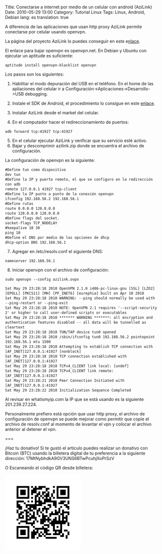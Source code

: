 Title: Conectarse a internet por medio de un celular con android (AziLink)
Date: 2010-05-29 13:00
Category: Tutorial Linux
Tags: Linux, Android, Debian
lang: es
translation: true


A diferencia de las aplicaciones que usan http proxy AziLink permite conectarse por celular usando openvpn.

La página del proyecto AziLink lo puedes conseguir en este e[nlace](http://code.google.com/p/azilink/).

El enlace para bajar openvpn es openvpn.net. En Debian y Ubuntu con ejecutar un aptitude es suficiente:

```
aptitude install openvpn-blacklist openvpn

```

Los pasos son los siguientes:
1. Habilitar el modo depuración del USB en el teléfono. En el home de las apliaciones del celular ir a Configuración->Aplicaciones->Desarrollo->USB debugging.

2. Instale el SDK de Android, el procedimiento lo consigue en este [enlace](http://ernesto-ecrespo.blogspot.com/2010/05/instalacion-del-sdk-de-android-en-linux.html).
3. Instalar AziLink desde el market del celular.
4. En el computador hacer el redireccionamiento de puertos:

```
adb forward tcp:41927 tcp:41927
```

5. En el celular ejecutar AziLink y verificar que su servicio esté activo.
6. Bajar y descomprimir azilink.zip donde se encuentra el archivo de configuración.

La configuración de openvpn es la siguiente:

```
#Define tun como dispositivo
dev tun
#Define la IP y puerto remoto, el que se configuro en la redirección con adb
remote 127.0.0.1 41927 tcp-client
#Define la IP punto a punto de la conexión openvpn
ifconfig 192.168.56.2 192.168.56.1
#Define rutas
route 0.0.0.0 128.0.0.0
route 128.0.0.0 128.0.0.0
#Define flags del socket.
socket-flags TCP_NODELAY
#keepalive 10 30
ping 10
#Define el DNS por medio de las opciones de dhcp
dhcp-option DNS 192.168.56.1
```

7. Agregar en /etc/resolv.conf el siguiente DNS:

```
nameserver 192.168.56.1
```

8. Iniciar openvpn con el archivo de configuración:

```
sudo openvpn --config azilink.ovpn 
```

```
Sat May 29 23:28:18 2010 OpenVPN 2.1.0 i486-pc-linux-gnu [SSL] [LZO2] [EPOLL] [PKCS11] [MH] [PF_INET6] [eurephia] built on Apr 10 2010
Sat May 29 23:28:18 2010 WARNING: --ping should normally be used with --ping-restart or --ping-exit
Sat May 29 23:28:18 2010 NOTE: OpenVPN 2.1 requires '--script-security 2' or higher to call user-defined scripts or executables
Sat May 29 23:28:18 2010 ******* WARNING *******: all encryption and authentication features disabled -- all data will be tunnelled as cleartext
Sat May 29 23:28:18 2010 TUN/TAP device tun0 opened
Sat May 29 23:28:18 2010 /sbin/ifconfig tun0 192.168.56.2 pointopoint 192.168.56.1 mtu 1500
Sat May 29 23:28:18 2010 Attempting to establish TCP connection with [AF_INET]127.0.0.1:41927 [nonblock]
Sat May 29 23:28:18 2010 TCP connection established with [AF_INET]127.0.0.1:41927
Sat May 29 23:28:18 2010 TCPv4_CLIENT link local: [undef]
Sat May 29 23:28:18 2010 TCPv4_CLIENT link remote: [AF_INET]127.0.0.1:41927
Sat May 29 23:28:21 2010 Peer Connection Initiated with [AF_INET]127.0.0.1:41927
Sat May 29 23:28:22 2010 Initialization Sequence Completed
```

Al revisar en whatismyip.com la IP que se está usando es la siguiente 201.239.27.224.

Personalmente prefiero está opción que usar http proxy, el archivo de configuración de openvpn se puede mejorar como permitir que copie el archivo de resolv.conf al momento de levantar el vpn y colocar el archivo anterior al detener el vpn.


===

¡Haz tu donativo!
Si te gustó el artículo puedes realizar un donativo con Bitcoin (BTC)
usando la billetera digital de tu preferencia a la siguiente
dirección: 17MtNybhdkA9GV3UNS6BTwPcuhjXoPrSzV

O Escaneando el código QR desde billetera:

![17MtNybhdkA9GV3UNS6BTwPcuhjXoPrSzV](./images/17MtNybhdkA9GV3UNS6BTwPcuhjXoPrSzV.png)